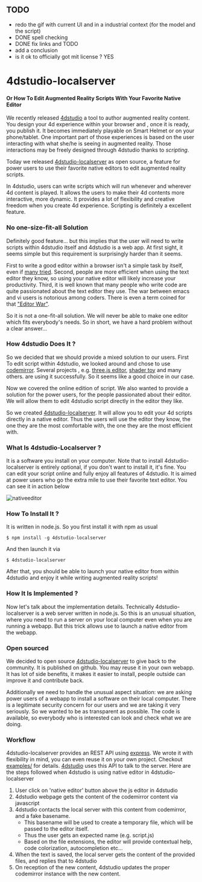 ## TODO
- redo the gif with current UI and in a industrial context (for the model and the script)
- DONE spell checking
- DONE fix links and TODO
- add a conclusion
- is it ok to officially got mit license ? YES

# 4dstudio-localserver
#### Or How To Edit Augmented Reality Scripts With Your Favorite Native Editor

We recently released [4dstudio](http://daqri.com/daqri-4d-studio/)
  a tool to author augmented reality content.
  You design your 4d experience within your browser and 
  , once it is ready, you publish it. 
  It becomes immediately playable on Smart Helmet or on your phone/tablet.
One important part of those experiences is based on the user interacting 
  with what she/he is seeing in augmented reality.
Those interactions may be freely designed through 4dstudio thanks to 
    *scripting*.
    
Today we released [4dstudio-localserver](https://github.com/DAQRI/4dstudio-localserver) as open source, 
a feature for power users to use their favorite native editors to edit augmented reality scripts.

In 4dstudio, users can write scripts which will run whenever 
and wherever 4d content is played.
  It allows the users to make their 4d contents
  more interactive, more dynamic. It provides a lot of 
  flexibility and creative freedom when you create 4d experience.
Scripting is definitely a excellent feature.

### No one-size-fit-all Solution
Definitely good feature... but this implies that the user will need to write scripts within
4dstudio itself and 4dstudio is a web app. 
At first sight, it seems simple but this requirement is surprisingly harder than it seems.

First to write a good editor within a browser isn't a simple task by itself,
even if [many tried](https://en.wikipedia.org/wiki/Comparison_of_JavaScript-based_source_code_editors).
Second, people are more efficient when using the text editor
they know, so using your native editor will likely increase your productivity.
Third, it is well known that many people who write code are quite passionated
about the text editor they use. 
The war between emacs and vi users is notorious among coders.
There is even a term coined for that ["Editor War"](https://en.wikipedia.org/wiki/Editor_war).
 

So it is not a one-fit-all solution. We will never be able to make one editor which fits everybody's needs.
So in short, we have a hard problem without a clear answer...

### How 4dstudio Does It ?
So we decided that we should provide a mixed solution to our users.
First 
To edit script within 4dstudio, we looked around and chose to use [codemirror](https://codemirror.net/).
Several projects , e.g. [three.js editor](http://threejs.org/editor/), [shader toy](https://www.shadertoy.com/) and many others.
are using it successfully. So it seems like a good choice in our case.

Now we covered the online edition of script. 
We also wanted to provide a solution for the power users, for the people passionated about their editor. 
We will allow them to edit 4dstudio script directly in the editor they like.

So we created [4dstudio-localserver](https://github.com/DAQRI/4dstudio-localserver).
It will allow you to edit your 4d scripts directly in a native editor.
Thus the users will use the editor they know, the one they are the most comfortable with, the one they are the most efficient with.

### What Is 4dstudio-Localserver ?
It is a software you install on your computer.
Note that to install 4dstudio-localserver 
is entirely optional, if you don't want to install it, it's fine. You can edit your script online and fully enjoy all features of 4dstudio.
It is aimed at power users who go the extra mile to use 
their favorite text editor. 
You can see it in action below

![nativeeditor](https://cloud.githubusercontent.com/assets/252962/8828043/f8dbd26e-3087-11e5-8b97-8f31a63495eb.gif)


### How To Install It ?

It is written in node.js. So you first install it with npm as usual

```
$ npm install -g 4dstudio-localserver
```

And then launch it via 

```
$ 4dstudio-localserver
```

After that, you should be able to launch your native editor from within 4dstudio and enjoy it while writing augmented reality scripts!

### How It Is Implemented ?
Now let's talk about the implementation details. 
Technically 4dstudio-localserver is a web server written in node.js.
So this is an unusual situation, where you need to run a server on your local computer even when you are running a webapp. But this trick allows use 
to launch a native editor from the webapp.


### Open sourced
We decided to open source [4dstudio-localserver](https://github.com/DAQRI/4dstudio-localserver) to give back to the community. 
It is published on github.
You may reuse it in your own webapp.
It has lot of side benefits, it makes it easier to install, people outside can improve it and contribute back.

Additionally we need to handle the unusual aspect situation: we are asking power users of a webapp to install a software on their local computer. 
There is a legitimate security concern for our users and we are taking it very seriously. 
So we wanted to be as transparent as possible. The code is available, so everybody who is interested can look and check what we are doing.

### Workflow
4dstudio-localserver provides an REST API using [express](http://expressjs.com/).
We wrote it with flexibility in mind, you can even reuse it on your own project.
Checkout  [examples/](https://github.com/DAQRI/4dstudio-localserver/blob/master/public/test-client.html)
for details. 
[4dstudio](http://daqri.com/daqri-4d-studio/) uses this API to talk to the server. 
Here are the steps followed when 4dstudio is using native editor in 4dstudio-localserver

1. User click on 'native editor' button above the js editor in 4dstudio
2. 4dstudio webpage gets the content of the codemirror content via javascript
3. 4dstudio contacts the local server with this content from codemirror, and a fake basename. 
   - This basename will be used to create a temporary file, which will be passed to the editor itself.
   - Thus the user gets an expected name (e.g. script.js)
   - Based on the file extensions, the editor will provide contextual help, code colorization, autocompletion etc...
4. When the text is saved, the local server gets the content of the provided files, and replies that to 4dstudio
5. On reception of the new content, 4dstudio updates the proper codemirror instance with the new content.

